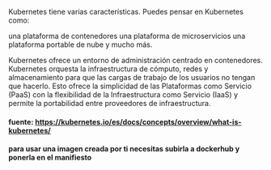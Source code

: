 
Kubernetes tiene varias características. Puedes pensar en Kubernetes como:

una plataforma de contenedores
una plataforma de microservicios
una plataforma portable de nube
y mucho más.

Kubernetes ofrece un entorno de administración centrado en contenedores. Kubernetes orquesta la infraestructura de cómputo, redes y almacenamiento para que las cargas de trabajo de los usuarios no tengan que hacerlo. Esto ofrece la simplicidad de las Plataformas como Servicio (PaaS) con la flexibilidad de la Infraestructura como Servicio (IaaS) y permite la portabilidad entre proveedores de infraestructura.

#### fuente: https://kubernetes.io/es/docs/concepts/overview/what-is-kubernetes/

#### para usar una imagen creada por ti necesitas subirla a dockerhub y ponerla en el manifiesto